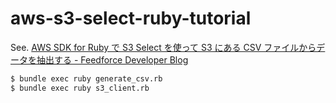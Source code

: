 # aws-s3-select-ruby-tutorial

See. [AWS SDK for Ruby で S3 Select を使って S3 にある CSV ファイルからデータを抽出する \- Feedforce Developer Blog](https://developer.feedforce.jp/entry/2020/04/06/173701)

```sh
$ bundle exec ruby generate_csv.rb
$ bundle exec ruby s3_client.rb
```
